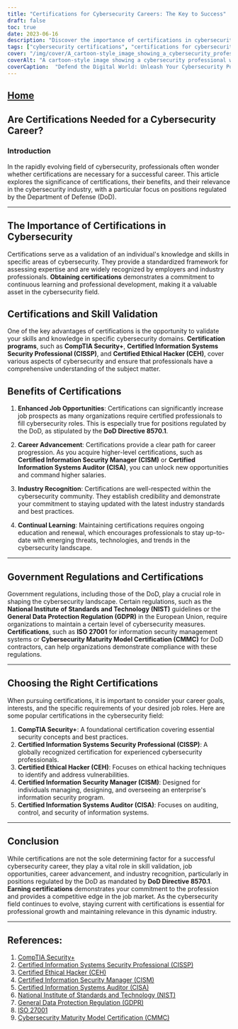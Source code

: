 ```yaml
---
title: "Certifications for Cybersecurity Careers: The Key to Success"
draft: false
toc: true
date: 2023-06-16
description: "Discover the importance of certifications in cybersecurity careers and how they can unlock job opportunities, enhance skills, and ensure industry recognition."
tags: ["cybersecurity certifications", "certifications for cybersecurity", "cybersecurity career", "cybersecurity jobs", "information security certifications", "DoD 8570.1", "industry recognition", "job opportunities", "career advancement", "skill validation", "cybersecurity professionals", "certification programs", "CompTIA Security+", "CISSP", "CEH", "CISM", "CISA", "NIST guidelines", "GDPR compliance", "ISO 27001", "CMMC", "cybersecurity regulations", "cybersecurity industry", "cyber threats", "professional development", "continuous learning", "cybersecurity landscape", "government regulations", "Bureau of Labor Statistics", "cybersecurity trends"]
cover: "/img/cover/A_cartoon-style_image_showing_a_cybersecurity_professional.png"
coverAlt: "A cartoon-style image showing a cybersecurity professional with a shield protecting a network from cyber threats."
coverCaption:  "Defend the Digital World: Unleash Your Cybersecurity Potential"
---
```


## [Home](/cyber-security-career-playbook-start/)

## Are Certifications Needed for a Cybersecurity Career?

### Introduction

In the rapidly evolving field of cybersecurity, professionals often wonder whether certifications are necessary for a successful career. This article explores the significance of certifications, their benefits, and their relevance in the cybersecurity industry, with a particular focus on positions regulated by the Department of Defense (DoD).

______

## The Importance of Certifications in Cybersecurity

Certifications serve as a validation of an individual's knowledge and skills in specific areas of cybersecurity. They provide a standardized framework for assessing expertise and are widely recognized by employers and industry professionals. **Obtaining certifications** demonstrates a commitment to continuous learning and professional development, making it a valuable asset in the cybersecurity field.

## Certifications and Skill Validation

One of the key advantages of certifications is the opportunity to validate your skills and knowledge in specific cybersecurity domains. **Certification programs**, such as **CompTIA Security+**, **Certified Information Systems Security Professional (CISSP)**, and **Certified Ethical Hacker (CEH)**, cover various aspects of cybersecurity and ensure that professionals have a comprehensive understanding of the subject matter.

## Benefits of Certifications

1. **Enhanced Job Opportunities**: Certifications can significantly increase job prospects as many organizations require certified professionals to fill cybersecurity roles. This is especially true for positions regulated by the DoD, as stipulated by the **DoD Directive 8570.1**.

2. **Career Advancement**: Certifications provide a clear path for career progression. As you acquire higher-level certifications, such as **Certified Information Security Manager (CISM)** or **Certified Information Systems Auditor (CISA)**, you can unlock new opportunities and command higher salaries.

3. **Industry Recognition**: Certifications are well-respected within the cybersecurity community. They establish credibility and demonstrate your commitment to staying updated with the latest industry standards and best practices.

4. **Continual Learning**: Maintaining certifications requires ongoing education and renewal, which encourages professionals to stay up-to-date with emerging threats, technologies, and trends in the cybersecurity landscape.

______

## Government Regulations and Certifications

Government regulations, including those of the DoD, play a crucial role in shaping the cybersecurity landscape. Certain regulations, such as the **National Institute of Standards and Technology (NIST)** guidelines or the **General Data Protection Regulation (GDPR)** in the European Union, require organizations to maintain a certain level of cybersecurity measures. **Certifications**, such as **ISO 27001** for information security management systems or **Cybersecurity Maturity Model Certification (CMMC)** for DoD contractors, can help organizations demonstrate compliance with these regulations.

______

## Choosing the Right Certifications

When pursuing certifications, it is important to consider your career goals, interests, and the specific requirements of your desired job roles. Here are some popular certifications in the cybersecurity field:

1. **CompTIA Security+**: A foundational certification covering essential security concepts and best practices.
2. **Certified Information Systems Security Professional (CISSP)**: A globally recognized certification for experienced cybersecurity professionals.
3. **Certified Ethical Hacker (CEH)**: Focuses on ethical hacking techniques to identify and address vulnerabilities.
4. **Certified Information Security Manager (CISM)**: Designed for individuals managing, designing, and overseeing an enterprise's information security program.
5. **Certified Information Systems Auditor (CISA)**: Focuses on auditing, control, and security of information systems.

______

## Conclusion

While certifications are not the sole determining factor for a successful cybersecurity career, they play a vital role in skill validation, job opportunities, career advancement, and industry recognition, particularly in positions regulated by the DoD as mandated by **DoD Directive 8570.1**. **Earning certifications** demonstrates your commitment to the profession and provides a competitive edge in the job market. As the cybersecurity field continues to evolve, staying current with certifications is essential for professional growth and maintaining relevance in this dynamic industry.

______

## References:

1. [CompTIA Security+](https://www.comptia.org/certifications/security)
2. [Certified Information Systems Security Professional (CISSP)](https://www.isc2.org/Certifications/CISSP)
3. [Certified Ethical Hacker (CEH)](https://www.eccouncil.org/programs/certified-ethical-hacker-ceh/)
4. [Certified Information Security Manager (CISM)](https://www.isaca.org/credentialing/cism)
5. [Certified Information Systems Auditor (CISA)](https://www.isaca.org/credentialing/cisa)
6. [National Institute of Standards and Technology (NIST)](https://www.nist.gov/)
7. [General Data Protection Regulation (GDPR)](https://gdpr.eu/)
8. [ISO 27001](https://www.iso.org/isoiec-27001-information-security.html)
9. [Cybersecurity Maturity Model Certification (CMMC)](https://www.acq.osd.mil/cmmc/)
